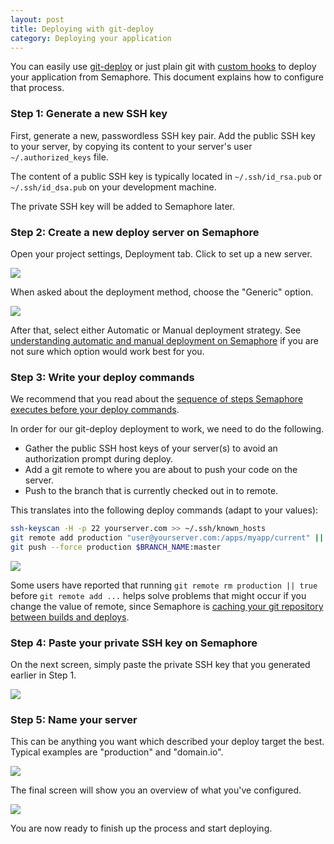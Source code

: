 ```yaml
---
layout: post
title: Deploying with git-deploy
category: Deploying your application
---
```


You can easily use [git-deploy](https://github.com/mislav/git-deploy) or just
plain git with [custom
hooks](http://git-scm.com/book/en/Customizing-Git-Git-Hooks) to deploy your
application from Semaphore. This document explains how to configure that
process.

### Step 1: Generate a new SSH key

First, generate a new, passwordless SSH key pair. Add the public SSH key to your
server, by copying its content to your server's user `~/.authorized_keys` file.

The content of a public SSH key is typically located in `~/.ssh/id_rsa.pub` or
`~/.ssh/id_dsa.pub` on your development machine.

The private SSH key will be added to Semaphore later.

### Step 2: Create a new deploy server on Semaphore

Open your project settings, Deployment tab. Click to set up a new server.

<img src="/docs/assets/img/deploying-to-heroku/settings.png" class="img-responsive">

When asked about the deployment method, choose the "Generic" option.

<img src="/docs/assets/img/deployment-method.png" class="img-responsive">

After that, select either Automatic or Manual deployment strategy. See
[understanding automatic and manual deployment on
Semaphore](/docs/understanding-automatic-and-manual-deployment.html) if you are
not sure which option would work best for you.

### Step 3: Write your deploy commands

We recommend that you read about the [sequence of steps Semaphore executes
before your deploy commands](/docs/deploy-sequence.html).

In order for our git-deploy deployment to work, we need to do the following.

- Gather the public SSH host keys of your server(s) to avoid an authorization
  prompt during deploy.
- Add a git remote to where you are about to push your code on the server.
- Push to the branch that is currently checked out in to remote.

This translates into the following deploy commands (adapt to your values):

```bash
ssh-keyscan -H -p 22 yourserver.com >> ~/.ssh/known_hosts
git remote add production "user@yourserver.com:/apps/myapp/current" || true
git push --force production $BRANCH_NAME:master
```

<img src="/docs/assets/img/deploying-with-git-deploy/git-deploy-commands.png" class="img-responsive">

Some users have reported that running `git remote rm production || true` before
`git remote add ...` helps solve problems that might occur if you change the
value of remote, since Semaphore is [caching your git repository between builds
and deploys](/docs/caching-between-builds.html).

### Step 4: Paste your private SSH key on Semaphore

On the next screen, simply paste the private SSH key that you generated earlier
in Step 1.

<img src="/docs/assets/img/deploying-with-git-deploy/ssh-private-key.png" class="img-responsive">

### Step 5: Name your server

This can be anything you want which described your deploy target the best.
Typical examples are "production" and "domain.io".

<img src="/docs/assets/img/deploying-with-git-deploy/server-name.png" class="img-responsive">

The final screen will show you an overview of what you've configured.

<img src="/docs/assets/img/deploying-with-git-deploy/server-overview.png" class="img-responsive">

You are now ready to finish up the process and start deploying.
